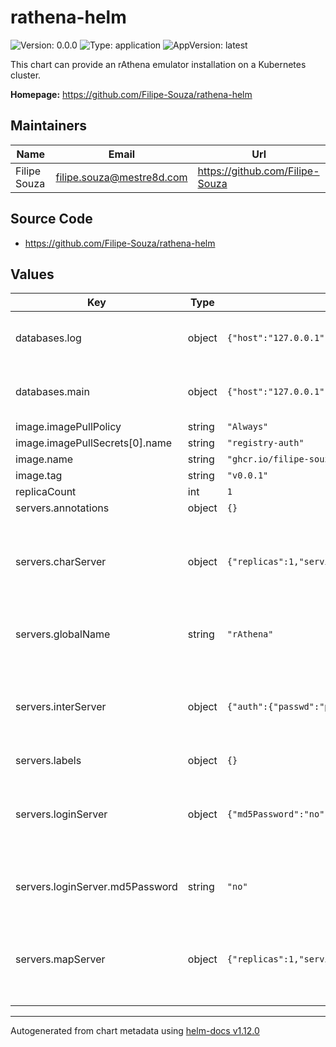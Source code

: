 # rathena-helm

![Version: 0.0.0](https://img.shields.io/badge/Version-0.0.0-informational?style=flat-square) ![Type: application](https://img.shields.io/badge/Type-application-informational?style=flat-square) ![AppVersion: latest](https://img.shields.io/badge/AppVersion-latest-informational?style=flat-square)

This chart can provide an rAthena emulator installation on a Kubernetes cluster.

**Homepage:** <https://github.com/Filipe-Souza/rathena-helm>

## Maintainers

| Name | Email | Url |
| ---- | ------ | --- |
| Filipe Souza | <filipe.souza@mestre8d.com> | <https://github.com/Filipe-Souza> |

## Source Code

* <https://github.com/Filipe-Souza/rathena-helm>

## Values

| Key | Type | Default | Description |
|-----|------|---------|-------------|
| databases.log | object | `{"host":"127.0.0.1","name":"log","password":"ragnarok","port":"3306","username":"ragnarok"}` | The log database connection information. |
| databases.main | object | `{"host":"127.0.0.1","name":"ragnarok","password":"ragnarok","port":"3306","username":"ragnarok"}` | The main database connection information. |
| image.imagePullPolicy | string | `"Always"` |  |
| image.imagePullSecrets[0].name | string | `"registry-auth"` |  |
| image.name | string | `"ghcr.io/filipe-souza/rathena"` |  |
| image.tag | string | `"v0.0.1"` |  |
| replicaCount | int | `1` |  |
| servers.annotations | object | `{}` |  |
| servers.charServer | object | `{"replicas":1,"service":{"create":true,"port":6121,"type":"ClusterIP"}}` | Configures the service creation and number of replicas of the pods for the char-server |
| servers.globalName | string | `"rAthena"` | Sets the server_name into the char_conf.txt |
| servers.interServer | object | `{"auth":{"passwd":"p1","userid":"s1"}}` | Configures the credentials to be stored into the config files for the inter-server authentication. |
| servers.labels | object | `{}` |  |
| servers.loginServer | object | `{"md5Password":"no","replicas":1,"service":{"create":true,"port":6900,"type":"ClusterIP"}}` | Configures the service creation and number of replicas of the pods for the login-server |
| servers.loginServer.md5Password | string | `"no"` | Set this value to yes if going to use MySQL 8.0 |
| servers.mapServer | object | `{"replicas":1,"service":{"create":true,"port":5121,"type":"ClusterIP"}}` | Configures the service creation and number of replicas of the pods for the map-server |

----------------------------------------------
Autogenerated from chart metadata using [helm-docs v1.12.0](https://github.com/norwoodj/helm-docs/releases/v1.12.0)

